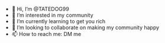 - 👋 Hi, I’m @TATEDOG99
- 👀 I’m interested in my community
- 🌱 I’m currently learning to get you rich
- 💞️ I’m looking to collaborate on making my community happy
- 📫 How to reach me: DM me

<!---
TATEDOG99/TATEDOG99 is a ✨ special ✨ repository because its `README.md` (this file) appears on your GitHub profile.
You can click the Preview link to take a look at your changes.
--->
